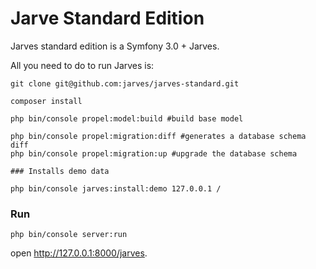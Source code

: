 Jarve Standard Edition
========================

Jarves standard edition is a Symfony 3.0 + Jarves.

All you need to do to run Jarves is:

`git clone git@github.com:jarves/jarves-standard.git`

`composer install`

```
php bin/console propel:model:build #build base model

php bin/console propel:migration:diff #generates a database schema diff
php bin/console propel:migration:up #upgrade the database schema

### Installs demo data

php bin/console jarves:install:demo 127.0.0.1 /
``` 

### Run

`php bin/console server:run`


open http://127.0.0.1:8000/jarves.

